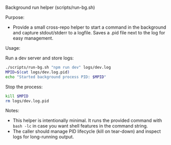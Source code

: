 Background run helper (scripts/run-bg.sh)

Purpose:
- Provide a small cross-repo helper to start a command in the background and capture stdout/stderr to a logfile. Saves a .pid file next to the log for easy management.

Usage:

Run a dev server and store logs:

```bash
./scripts/run-bg.sh "npm run dev" logs/dev.log
MPID=$(cat logs/dev.log.pid)
echo "Started background process PID: $MPID"
```

Stop the process:

```bash
kill $MPID
rm logs/dev.log.pid
```

Notes:
- This helper is intentionally minimal. It runs the provided command with `bash -lc` in case you want shell features in the command string.
- The caller should manage PID lifecycle (kill on tear-down) and inspect logs for long-running output.
